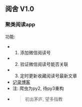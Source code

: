 ## 阅舍 V1.0

### 聚类阅读app
功能:
* 1. 添加微信阅读号
* 2. 验证微信阅读号能否关联
* 3. 定时更新收藏阅读号最新文章
* [记录博客][1]
* 注: 爬虫为py2, 待py3重构
* >初出茅庐, 望多指教

[1]: http://blog.wususu.cn/2016/10/13/%E9%98%85%E8%88%8D%E4%B8%80%E8%81%9A%E7%B1%BB%E9%98%85%E8%AF%BBwebapp%E5%AE%9E%E7%8E%B0/